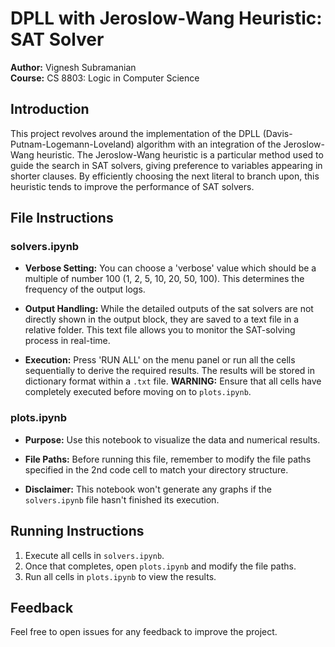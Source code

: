 # DPLL with Jeroslow-Wang Heuristic: SAT Solver

**Author:** Vignesh Subramanian  
**Course:** CS 8803: Logic in Computer Science

## Introduction

This project revolves around the implementation of the DPLL (Davis-Putnam-Logemann-Loveland) algorithm with an integration of the Jeroslow-Wang heuristic. The Jeroslow-Wang heuristic is a particular method used to guide the search in SAT solvers, giving preference to variables appearing in shorter clauses. By efficiently choosing the next literal to branch upon, this heuristic tends to improve the performance of SAT solvers.

## File Instructions

### solvers.ipynb

- **Verbose Setting:** You can choose a 'verbose' value which should be a multiple of number 100 (1, 2, 5, 10, 20, 50, 100). This determines the frequency of the output logs.
  
- **Output Handling:** While the detailed outputs of the sat solvers are not directly shown in the output block, they are saved to a text file in a relative folder. This text file allows you to monitor the SAT-solving process in real-time.
  
- **Execution:** Press 'RUN ALL' on the menu panel or run all the cells sequentially to derive the required results. The results will be stored in dictionary format within a `.txt` file. **WARNING:** Ensure that all cells have completely executed before moving on to `plots.ipynb`.

### plots.ipynb

- **Purpose:** Use this notebook to visualize the data and numerical results.
  
- **File Paths:** Before running this file, remember to modify the file paths specified in the 2nd code cell to match your directory structure.
  
- **Disclaimer:** This notebook won't generate any graphs if the `solvers.ipynb` file hasn't finished its execution.

## Running Instructions

1. Execute all cells in `solvers.ipynb`.
2. Once that completes, open `plots.ipynb` and modify the file paths.
3. Run all cells in `plots.ipynb` to view the results.

## Feedback

Feel free to open issues for any feedback to improve the project.



